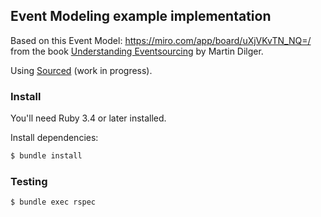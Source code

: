 ## Event Modeling example implementation

Based on this Event Model: https://miro.com/app/board/uXjVKvTN_NQ=/ from the book [Understanding Eventsourcing](https://leanpub.com/eventmodeling-and-eventsourcing) by Martin Dilger.

Using [Sourced](https://github.com/ismasan/sourced) (work in progress).

### Install

You'll need Ruby 3.4 or later installed.

Install dependencies:
```bash
$ bundle install
```

### Testing

```bash
$ bundle exec rspec
```
